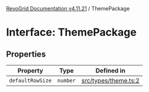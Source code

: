 [RevoGrid Documentation v4.11.21](README.md) / ThemePackage

# Interface: ThemePackage

## Properties

| Property | Type | Defined in |
| ------ | ------ | ------ |
| `defaultRowSize` | `number` | [src/types/theme.ts:2](https://github.com/revolist/revogrid/blob/a0e7ff1e32285a85a0644789b55a183ad196d0cf/src/types/theme.ts#L2) |
